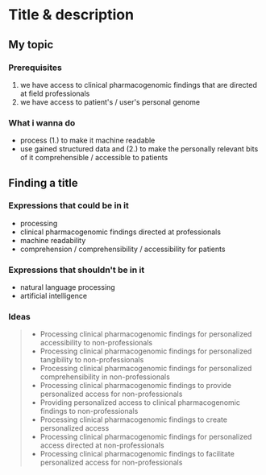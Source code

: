 # Title & description

## My topic

### Prerequisites

1. we have access to clinical pharmacogenomic findings that are directed at
   field professionals
2. we have access to patient's / user's personal genome

### What i wanna do

- process (1.) to make it machine readable
- use gained structured data and (2.) to make the personally relevant bits of
  it comprehensible / accessible to patients

## Finding a title

### Expressions that could be in it

- processing
- clinical pharmacogenomic findings directed at professionals
- machine readability
- comprehension / comprehensibility / accessibility for patients

### Expressions that shouldn't be in it

- natural language processing
- artificial intelligence

### Ideas

> - Processing clinical pharmacogenomic findings for personalized accessibility
>   to non-professionals
> - Processing clinical pharmacogenomic findings for personalized tangibility to
>   non-professionals
> - Processing clinical pharmacogenomic findings for personalized
>   comprehensibility in non-professionals
> - Processing clinical pharmacogenomic findings to provide personalized access
>   for non-professionals
> - Providing personalized access to clinical pharmacogenomic findings to
>   non-professionals
> - Processing clinical pharmacogenomic findings to create personalized access
> - Processing clinical pharmacogenomic findings for personalized access directed
>   at non-professionals
> - Processing clinical pharmacogenomic findings to facilitate personalized
>   access for non-professionals
